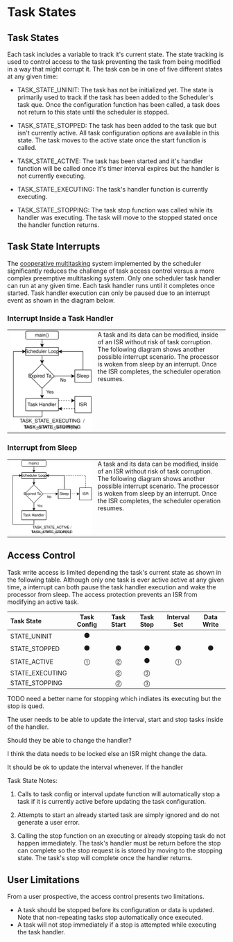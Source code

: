 #  Task States




## Task States

Each task includes a variable to track it's current state.  The state tracking is used to control access to the task preventing the task from being modified in a way that might corrupt it.  The task can be in one of five different states at any given time:

* TASK_STATE_UNINIT: The task has not be initialized yet.  The state is primarily used to track if the task has been added to the Scheduler's task que.  Once the configuration function has been called, a task does not return to this state until the scheduler is stopped.

* TASK_STATE_STOPPED: The task has been added to the task que but isn't currently active.   All task configuration options are available in this state.  The task moves to the active state once the start function is called.

* TASK_STATE_ACTIVE: The task has been started and it's handler function will be called once it's timer interval expires but the handler is not currently executing.

* TASK_STATE_EXECUTING: The task's handler function is currently executing.  

* TASK_STATE_STOPPING: The task stop function was called while its handler was executing.  The task will move to the stopped stated once the handler function returns.

## Task State Interrupts

The [cooperative multitasking](https://en.wikipedia.org/wiki/Cooperative_multitasking) system implemented by the scheduler significantly reduces the challenge of task access control versus a more complex preemptive multitasking system.  Only one scheduler task handler can run at any given time. Each task handler runs until it completes once started. Task handler execution can only be paused due to an interrupt event as shown in the diagram below.

### Interrupt Inside a Task Handler

<table align="center">
    <tr>
        <td align="center" valign="top" style="width:40%"><img src="./img/handler_interrupt.svg" alt="Handler Interrupt"></td>
        <td align="left" valign="top">A task and its data can be modified, inside of an ISR without risk of task corruption.  The following diagram shows another possible interrupt scenario.  The processor is woken from sleep by an interrupt.  Once the ISR completes, the scheduler operation resumes.</td>
    </tr>
</table>

### Interrupt from Sleep

<table align="center">
    <tr>
        <td align="center" valign="top" style="width:40%"><img src="./img/sleep_interrupt.svg" alt="Sleep Interrupt"></td>
        <td align="left" valign="top">A task and its data can be modified, inside of an ISR without risk of task corruption.  The following diagram shows another possible interrupt scenario.  The processor is woken from sleep by an interrupt.  Once the ISR completes, the scheduler operation resumes.</td>
    </tr>
</table>


## Access Control


Task write access is limited depending the task's current state as shown in the following table.  Although only one task is ever active active at any given time, a interrupt can both pause the task handler execution and wake the processor from sleep.  The access protection prevents an ISR from modifying an active task.     


| Task State        |Task Config  | Task Start   | Task Stop  | Interval Set    | Data Write  |
| :----             |   :----:    |  :----:      |  :----:    |      :----:     |    :----:   |
| STATE_UNINIT      | &#x26AB;    |              |            |                 |             | 
| STATE_STOPPED     | &#x26AB;    | &#x26AB;     | &#x26AB;   | &#x26AB;        | &#x26AB;    | 
| STATE_ACTIVE      | &#x24F5;    | &#x24F6;     | &#x26AB;   | &#x24F5;        |             | 
| STATE_EXECUTING   |             | &#x24F6;     | &#x24F7;   |                 |             | 
| STATE_STOPPING    |             | &#x24F6;     | &#x24F7;   |                 |             | 


TODO need a better name for stopping which indiates its executing but the stop is qued.

The user needs to be able to update the interval, start and stop tasks inside of the handler.



Should they be able to change the handler?

I think the data needs to be locked else an ISR might change the data.



It should be ok to update the interval whenever.  If the handler   



Task State Notes:

1. Calls to task config or interval update function will automatically stop a task if it is currently active before updating the task configuration.

2. Attempts to start an already started task are simply ignored and do not generate a user error.

3. Calling the stop function on an executing or already stopping task do not happen immediately.  The task's handler must be return before the stop can complete so the stop request is is stored by moving to the stopping state.  The task's stop will complete once the handler returns.

## User Limitations

From a user prospective, the access control presents two limitations. 

* A task should be stopped before its configuration or data is updated.  Note that non-repeating tasks stop automatically once executed.
* A task will not stop immediately if a stop is attempted while executing the task handler. 


